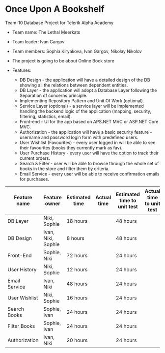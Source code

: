 # Once Upon A Bookshelf
Team-10 Database Project for Telerik Alpha Academy

- Team name: The Lethal Meerkats
- Team leader: Ivan Gargov
- Team members: Sophia Kiryakova, Ivan Gargov, Nikolay Nikolov
- The project is going to be about Online Book store

- Features:
    - DB Design - the application will have a detailed design of the DB showing all the relations between dependent entities.
    - DB Layer - the application will adopt a Database Layer following the Separation of concerns principle.
    - Implementing Repository Pattern and Unit Of Work (optional).
    - Service Layer (optional) - a service layer will be implemented handling the backend logic of the application (mapping, security, filtering, statistics, email).
    - Front-end - UI for the app based on APS.NET MVC or ASP.NET Core MVC.
    - Authorization - the application will have a basic security feature - username and password login form with predefined users.
    - User Wishlist (Favourites) - every user logged in will be able to see their favourites (books they currently mark as fav).
    - User Purchase History - every user will have the option to track their current orders.
    - Search & Filter - user will be able to browse through the whole set of books in the store and filter them by criteria.
    - Email Service - every user will be able to receive confirmation emails for purchases.

| Feature name        |    Feature owner   | Estimated time | Actual time | Estimated time to unit test | Actual time to unit test |
| ------------------- | ------------------ | -------------- | ----------- | --------------------------- | ------------------------ |
| DB Layer            | Niki, Sophie	   | 18 hours       |             | 48 hours                    |                          |
| DB Design           | Ivan, Niki, Sophie | 8 hours        |             | 48 hours                    |                          |
| Front-End           | Sophie, Niki       | 72 hours       |             | 24 hours                    |                          |
| User History        | Niki, Sophie	   | 12 hours       |             | 24 hours                    |                          |
| Email Service       | Ivan, Niki     	   | 48 hours       |             | 24 hours                    |                          |
| User Wishlist       | Niki, Sophie  	   | 16 hours       |             | 24 hours                    |                          |
| Search Books	      | Sophie, Ivan       | 24 hours       |             | 24 hours                    |		                   |
| Filter Books        | Sophie, Ivan       | 24 hours       |             | 24 hours                    |                          |
| Authorization       | Ivan, Niki         | 20 hours       |             | 24 hours                    |                          |
